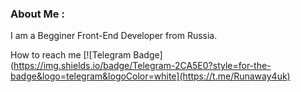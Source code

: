 ### About Me :
I am a Begginer Front-End Developer from Russia.

How to reach me [![Telegram Badge](https://img.shields.io/badge/Telegram-2CA5E0?style=for-the-badge&logo=telegram&logoColor=white](https://t.me/Runaway4uk)
